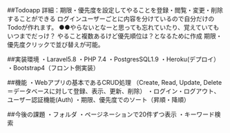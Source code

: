 ##Todoapp
詳細：期限・優先度を設定してやることを登録・閲覧・変更・削除することができる
ログインユーザーごとに内容を分けているので自分だけのTodoが作れます。
●●やらないとなーと思っても忘れていたり、覚えていてもいつまでだっけ？
やること複数あるけど優先順位は？となるために作成
期限・優先度クリックで並び替えが可能。

##実装環境
・Laravel5.8
・PHP 7.4
・PostgresSQL1.9
・Heroku(デプロイ）
・Bootstrap4（フロント側実装）

##機能
・Webアプリの基本であるCRUD処理
（Create, Read, Update, Delete＝データベースに対して登録、表示、更新、削除）
・ログイン・ログアウト、ユーザー認証機能(Auth)
・期限、優先度でのソート（昇順・降順）



##今後の課題
・フォルダ
・ページネーションで20件ずつ表示
・キーワード検索
